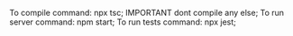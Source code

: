 To compile command: npx tsc; IMPORTANT dont compile any else;
To run server command: npm start;
To run tests command: npx jest;
